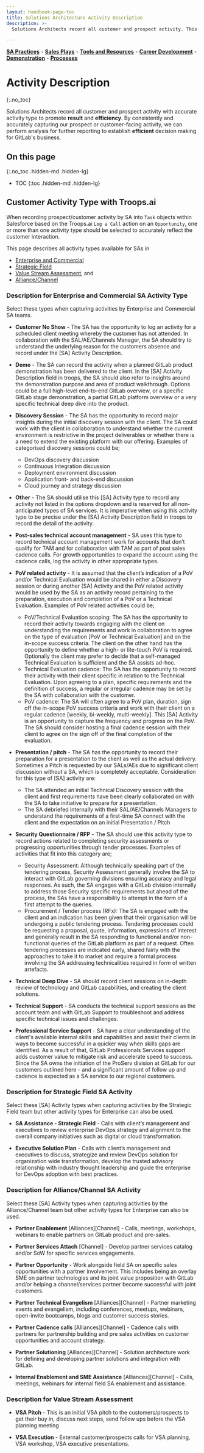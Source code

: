 ```yaml
---
layout: handbook-page-toc
title: Solutions Architecture Activity Description
description: >-
  Solutions Architects record all customer and prospect activity. This is activity description to guide the accurate capture.

---
```

[**SA Practices**](/handbook/customer-success/solutions-architects/sa-practices) - [**Sales Plays**](/handbook/customer-success/solutions-architects/sales-plays) - [**Tools and Resources**](/handbook/customer-success/solutions-architects/tools-and-resources) - [**Career Development**](/handbook/customer-success/solutions-architects/career-development) - [**Demonstration**](/handbook/customer-success/solutions-architects/demonstrations) - [**Processes**](/handbook/customer-success/solutions-architects/processes)

# Activity Description
{:.no_toc}

Solutions Architects record all customer and prospect activity with accurate activity type to promote **result** and **efficiency**. By consistently and accurately capturing our prospect or customer-facing activity, we can perform analysis for further reporting to establish **efficient** decision making for GitLab's business.

## On this page
{:.no_toc .hidden-md .hidden-lg}

- TOC
{:toc .hidden-md .hidden-lg}

## Customer Activity Type with Troops.ai

When recording prospect/customer activity by SA into `Task` objects within Salesforce based on the Troops.ai `Log a Call` action on an `Opportunity`, one or more than one activity type should be selected to accurately reflect the customer interaction. 

This page describes all activity types available for SAs in 
- [Enterprise and Commercial](/handbook/customer-success/solutions-architects/processes/activity-capture/activity-desc/#Description-for-Enterprise-and-Commercial-SA-Activity-Type) 
- [Strategic Field](/handbook/customer-success/solutions-architects/processes/activity-capture/activity-desc/#Description-for-Strategic-Field-SA-Activity)
- [Value Stream Assessment](https://about.gitlab.com/handbook/customer-success/solutions-architects/sa-practices/value-stream-assessments/#value-stream-assessments), and
- [Alliance/Channel](/handbook/customer-success/solutions-architects/processes/activity-capture/activity-desc/#description-for-alliancechannel-sa-activity)


### Description for Enterprise and Commercial SA Activity Type

Select these types when capturing activities by Enterprise and Commercial SA teams.

- **Customer No Show** - The SA has the opportunity to log an activity for a scheduled client meeting whereby the customer has not attended. In collaboration with the SAL/AE/Channels Manager, the SA should try to understand the underlying reason for the customers absence and record under the [SA] Activity Description.

- **Demo** - The SA can record the activity when a planned GitLab product demonstration has been 
delivered to the client. In the [SA] Activity Description field in troops, the SA should 
also refer to insights around the demonstration purpose and area of product walkthrough. Options could be a full high-level end-to-end GitLab overview, or a specific GitLab stage demonstration, a partial GitLab platform overview or a very specific technical deep dive into the product.

- **Discovery Session** - The SA has the opportunity to record major insights during the initial discovery session with the client. The SA could work with the client in collaboration to understand whether the current environment is restrictive in the project deliverables or whether there is a need to extend the existing platform with our offering. Examples of categorised discovery sessions could be;
  * DevOps discovery discussion
  * Continuous Integration discussion
  * Deployment environment discussion
  * Application front- and back-end discussion
  * Cloud journey and strategy discussion

- **Other** - The SA should utilise this [SA] Activity type to record any activity not listed in the options dropdown and is reserved for all non-anticipated types of SA services. It is imperative when using this activity type to be precise under the [SA] Activity Description field in troops to record the detail of the activity. 

- **Post-sales technical account management** - SA uses this type to record technical account management work for accounts that don’t qualify for TAM and for collaboration with TAM as part of post sales cadence calls. For growth opportunities to expand the account using the cadence calls, log the activity in other appropriate types.

- **PoV related activity** - It is assumed that the client’s indication of a PoV and/or Technical Evaluation would be shared in either a Discovery session or during another [SA] Activity and the PoV related activity would be used by the SA as an activity record pertaining to the preparation, execution and completion of a PoV or a Technical Evaluation. Examples of PoV related activities could be;
  * PoV/Technical Evaluation scoping: The SA has the opportunity to record their activity towards engaging with the client on understanding the requirements and work in collaboration to agree on the type of evaluation [PoV or Technical Evaluation] and on the in-scope success criteria. The client on the other hand has the opportunity to define whether a high- or lite-touch PoV is required. Optionally the client may prefer to decide that a self-managed Technical Evaluation is sufficient and the SA assists ad-hoc.
  * Technical Evaluation cadence: The SA has the opportunity to record their activity with their client specific in relation to the Technical Evaluation. Upon agreeing to a plan, specific requirements and the definition of success, a regular or irregular cadence may be set by the SA with collaboration with the customer. 
  * PoV cadence: The SA will often agree to a PoV plan, duration, sign off the in-scope PoV success criteria and work with their client on a regular cadence [weekly, bi-weekly, multi-weekly]. This [SA] Activity is an opportunity to capture the frequency and progress on the PoV. The SA should consider hosting a final cadence session with their client to agree on the sign off of the final completion of the evaluation.

- **Presentation / pitch** - The SA has the opportunity to record their preparation for a presentation to the client as well as the actual delivery. Sometimes a Pitch is requested by our SALs/AEs due to significant client discussion without a SA, which is completely acceptable. Consideration for this type of [SA] activity are: 
  * The SA attended an initial Technical Discovery session with the client and first requirements have been clearly collaborated on with the SA to take initiative to prepare for a presentation.
  * The SA debriefed internally with their SAL/AE/Channels Managers to understand the requirements of a first-time SA connect with the client and the expectation on an initial Presentation / Pitch

- **Security Questionnaire / RFP** - The SA should use this activity type to record actions related to completing security assessments or progressing opportunities through tender processes. Examples of activities that fit into this category are;
  * Security Assessment: Although technically speaking part of the tendering process, Security Assessment generally involve the SA to interact with GitLab governing divisions ensuring accuracy and legal responses. As such, the SA engages with a GitLab division internally to address those Security specific requirements but ahead of the process, the SAs have a responsibility to attempt in the form of a first attempt to the queries.
  * Procurement / Tender process (RFx): The SA is engaged with the client and an indication has been given that their organisation will be undergoing a public tendering process. Tendering processes could be requesting a proposal, quote, information, expressions of interest and generally result in the SA responding to functional and/or non-functional queries of the GitLab platform as part of a request. Often tendering processes are indicated early, shared fairly with the approaches to take it to market and require a formal process involving the SA addressing technicalities required in form of written artefacts.  

- **Technical Deep Dive** - SA should record client sessions on in-depth review of technology and GitLab capabilities, and creating the client solutions.  

- **Technical Support** - SA conducts the technical support sessions as the account team and with GitLab Support to troubleshoot and address specific technical issues and challenges.

- **Professional Service Support** - SA have a clear understanding of the client's available internal skills and capabilities and assist their clients in ways to become successful in a quicker way when skills gaps are identified. As a result of that, GitLab Professionals Services support adds customer value to mitigate risk and accelerate speed to success. Since the SA owns the initiation of the ProServ division at GitLab for our customers outlined here - and a significant amount of follow up and cadence is expected as a SA service to our regional customers.  

### Description for Strategic Field SA Activity

Select these [SA] Activity types when capturing activities by the Strategic Field team but other activity types for Enterprise can also be used.

- **SA Assistance - Strategic Field** - Calls with client’s management and executives to review enterprise DevOps strategy and alignment to the overall company initiatives such as digital or cloud transformation.

- **Executive Solution Plan** - Calls with client’s management and executives to discuss, strategize and review DevOps solution for organization wide transformation, develop the trusted advisory relationship with industry thought leadership and guide the enterprise for DevOps adoption with best practices. 

### Description for Alliance/Channel SA Activity

Select these [SA] Activity types when capturing activities by the Alliance/Channel team but other activity types for Enterprise can also be used.

- **Partner Enablement** [Alliances][Channel] - Calls, meetings, workshops, webinars to enable partners on GitLab product and pre-sales.

- **Partner Services Attach** [Channel] - Develop partner services catalog and/or SoW for specific services engagements.

- **Partner Opportunity** - Work alongside field SA on specific sales opportunities with a partner involvement. This includes being an overlay SME on partner technologies and its joint value proposition with GitLab and/or helping a channel/services partner become successful with joint customers.

- **Partner Technical Evangelism** [Alliances][Channel] - Partner marketing events and evangelism, including conferences, meetups, webinars, open-invite bootcamps, blogs and customer success stories.

- **Partner Cadence calls** [Alliances][Channel] - Cadence calls with partners for partnership building and pre sales activities on customer opportunities and account strategy.  

- **Partner Solutioning** [Alliances][Channel] - Solution architecture work for defining and developing partner solutions and integration with GitLab.

- **Internal Enablement and SME Assistance** [Alliances][Channel] - Calls, meetings, webinars for internal field SA enablement and assistance.  

### Description for Value Stream Assessment

- **VSA Pitch** - This is an initial VSA pitch to the customers/prospects to get their buy in, discuss next steps, send follow ups before the VSA planning meeting

- **VSA Execution** - External customer/prospects calls for VSA planning, VSA workshop, VSA executive presentations.
